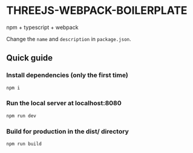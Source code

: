 # THREEJS-WEBPACK-BOILERPLATE
npm + typescript + webpack

Change the `name` and `description` in `package.json`.

## Quick guide

### Install dependencies (only the first time)
```bash
npm i
```

### Run the local server at localhost:8080
```bash
npm run dev
```

### Build for production in the dist/ directory
```bash
npm run build
```
